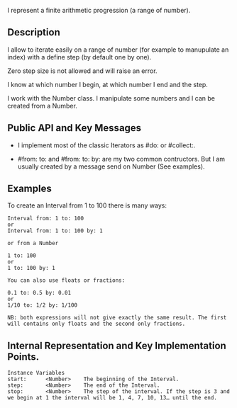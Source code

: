 I represent a finite arithmetic progression (a range of number).

Description
--------------------------

I allow to iterate easily on a range of number (for example to manupulate an index) with a define step (by default one by one).

Zero step size is not allowed and will raise an error.

I know at which number I begin, at which number I end and the step.

I work with the Number class. I manipulate some numbers and I can be created from a Number.  

Public API and Key Messages
--------------------------

- I implement most of the classic Iterators as #do: or #collect:.

- #from: to: and #from: to: by:  are my two common contructors. But I am usually created by a message send on Number  (See examples).

Examples 
--------------------------

To create an Interval from 1 to 100 there is many ways:

	Interval from: 1 to: 100
	or
	Interval from: 1 to: 100 by: 1
	
	or from a Number 
	
	1 to: 100 
	or 
	1 to: 100 by: 1
	
	You can also use floats or fractions: 
	
	0.1 to: 0.5 by: 0.01
	or
	1/10 to: 1/2 by: 1/100
	
	NB: both expressions will not give exactly the same result. The first will contains only floats and the second only fractions.
	
 
Internal Representation and Key Implementation Points.
--------------------------

    Instance Variables
	start:		<Number> 	The beginning of the Interval.
	step:		<Number> 	The end of the Interval.
	stop:		<Number> 	The step of the interval. If the step is 3 and we begin at 1 the interval will be 1, 4, 7, 10, 13… until the end.
